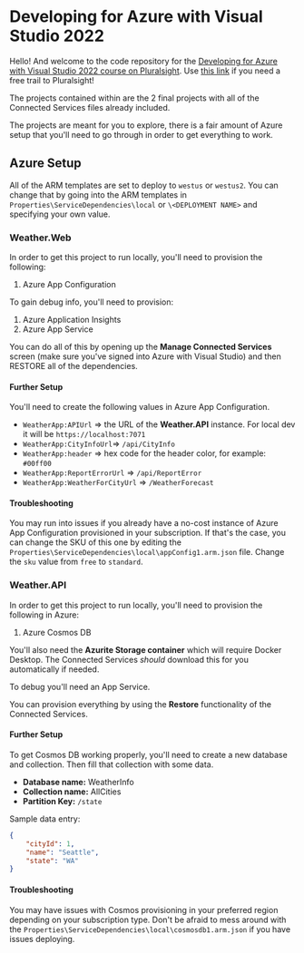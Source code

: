 # Developing for Azure with Visual Studio 2022

Hello! And welcome to the code repository for the [Developing for Azure with Visual Studio 2022 course on Pluralsight](https://pluralsight.pxf.io/BX1k79). Use [this link](https://pluralsight.pxf.io/c/1411097/1161410/7490) if you need a free trail to Pluralsight!

The projects contained within are the 2 final projects with all of the Connected Services files already included.

The projects are meant for you to explore, there is a fair amount of Azure setup that you'll need to go through in order to get everything to work.

## Azure Setup

All of the ARM templates are set to deploy to `westus` or `westus2`. You can change that by going into the ARM templates in `Properties\ServiceDependencies\local` or `\<DEPLOYMENT NAME>` and specifying your own value.

### Weather.Web

In order to get this project to run locally, you'll need to provision the following:

1. Azure App Configuration

To gain debug info, you'll need to provision:

1. Azure Application Insights
1. Azure App Service

You can do all of this by opening up the **Manage Connected Services** screen (make sure you've signed into Azure with Visual Studio) and then RESTORE all of the dependencies.

#### Further Setup

You'll need to create the following values in Azure App Configuration.

* `WeatherApp:APIUrl` => the URL of the **Weather.API** instance. For local dev it will be `https://localhost:7071`
* `WeatherApp:CityInfoUrl`=> `/api/CityInfo`
* `WeatherApp:header` => hex code for the header color, for example: `#00ff00`
* `WeatherApp:ReportErrorUrl` => `/api/ReportError`
* `WeatherApp:WeatherForCityUrl` => `/WeatherForecast`

#### Troubleshooting

You may run into issues if you already have a no-cost instance of Azure App Configuration provisioned in your subscription. If that's the case, you can change the SKU of this one by editing the `Properties\ServiceDependencies\local\appConfig1.arm.json` file. Change the `sku` value from `free` to `standard`.

### Weather.API

In order to get this project to run locally, you'll need to provision the following in Azure:

1. Azure Cosmos DB

You'll also need the **Azurite Storage container** which will require Docker Desktop. The Connected Services _should_ download this for you automatically if needed.

To debug you'll need an App Service.

You can provision everything by using the **Restore** functionality of the Connected Services.

#### Further Setup

To get Cosmos DB working properly, you'll need to create a new database and collection. Then fill that collection with some data.

* **Database name:** WeatherInfo
* **Collection name:** AllCities
* **Partition Key:** `/state`

Sample data entry:

```json
{
    "cityId": 1,
    "name": "Seattle",
    "state": "WA"
}
```

#### Troubleshooting

You may have issues with Cosmos provisioning in your preferred region depending on your subscription type. Don't be afraid to mess around with the `Properties\ServiceDependencies\local\cosmosdb1.arm.json` if you have issues deploying.
